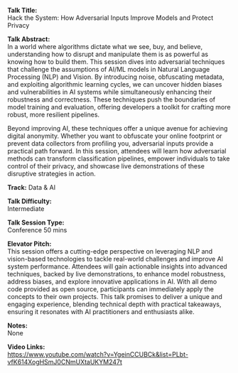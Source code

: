 **Talk Title:**  
Hack the System: How Adversarial Inputs Improve Models and Protect Privacy

**Talk Abstract:**  
In a world where algorithms dictate what we see, buy, and believe, understanding how to disrupt and manipulate them is as powerful as knowing how to build them. This session dives into adversarial techniques that challenge the assumptions of AI/ML models in Natural Language Processing (NLP) and Vision. By introducing noise, obfuscating metadata, and exploiting algorithmic learning cycles, we can uncover hidden biases and vulnerabilities in AI systems while simultaneously enhancing their robustness and correctness. These techniques push the boundaries of model training and evaluation, offering developers a toolkit for crafting more robust, more resilient pipelines.

Beyond improving AI, these techniques offer a unique avenue for achieving digital anonymity. Whether you want to obfuscate your online footprint or prevent data collectors from profiling you, adversarial inputs provide a practical path forward. In this session, attendees will learn how adversarial methods can transform classification pipelines, empower individuals to take control of their privacy, and showcase live demonstrations of these disruptive strategies in action.

**Track:** 
Data & AI

**Talk Difficulty:**  
Intermediate

**Talk Session Type:**  
Conference 50 mins

**Elevator Pitch:**  
This session offers a cutting-edge perspective on leveraging NLP and vision-based technologies to tackle real-world challenges and improve AI system performance. Attendees will gain actionable insights into advanced techniques, backed by live demonstrations, to enhance model robustness, address biases, and explore innovative applications in AI. With all demo code provided as open source, participants can immediately apply the concepts to their own projects. This talk promises to deliver a unique and engaging experience, blending technical depth with practical takeaways, ensuring it resonates with AI practitioners and enthusiasts alike.

**Notes:**  
None

**Video Links:**  
https://www.youtube.com/watch?v=YgeinCCUBCk&list=PLbt-vfK614XogHSmJ0CNmUXtaUKYM247t
